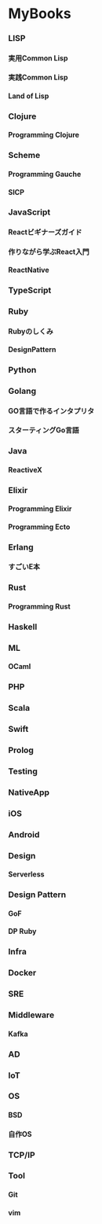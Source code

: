 MyBooks
=======

### LISP
#### 実用Common Lisp
#### 実践Common Lisp
#### Land of Lisp

### Clojure
#### Programming Clojure

### Scheme
#### Programming Gauche
#### SICP

### JavaScript
#### Reactビギナーズガイド
#### 作りながら学ぶReact入門
#### ReactNative

### TypeScript

### Ruby
#### Rubyのしくみ
#### DesignPattern

### Python

### Golang
#### GO言語で作るインタプリタ
#### スターティングGo言語

### Java
#### ReactiveX

### Elixir
#### Programming Elixir
#### Programming Ecto

### Erlang
#### すごいE本

### Rust
#### Programming Rust

### Haskell

### ML
#### OCaml

### PHP

### Scala

### Swift

### Prolog

### Testing

### NativeApp
### iOS
### Android

### Design
#### Serverless

### Design Pattern
#### GoF
#### DP Ruby

### Infra

### Docker

### SRE

### Middleware
#### Kafka

### AD

### IoT

### OS
#### BSD
#### 自作OS

### TCP/IP

### Tool
#### Git
#### vim
